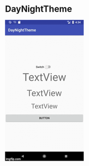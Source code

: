 # DayNightTheme

<a href="https://github.com/akafifty/DayNightTheme/blob/master/IMG"><img src="https://github.com/akafifty/DayNightTheme/blob/master/IMG.gif" title="DesarrolladorCreativo"/></a>
